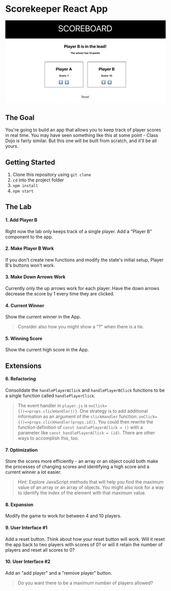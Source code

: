 # Scorekeeper React App

![Scoreboard Preview](./scoreboardpreview2.png)

## The Goal

You're going to build an app that allows you to keep track of player scores in real time. You may have seen something like this at some point - Class Dojo is fairly similar. But this one will be built from scratch, and it'll be all yours.

## Getting Started

1. Clone this repository using `git clone`
2. `cd` into the project folder
3. `npm install`
4. `npm start`

## The Lab

#### 1. Add Player B  
Right now the lab only keeps track of a single player. Add a "Player B" component to the app.

#### 2. Make Player B Work
If you don't create new functions and modify the state's initial setup, Player B's buttons won't work.

#### 3. Make Down Arrows Work
Currently only the up arrows work for each player. Have the down arrows decrease the score by 1 every time they are clicked.

#### 4. Current Winner
Show the current winner in the App.
> Consider also how you might show a "?" when there is a tie.

#### 5. Winning Score
Show the current high score in the App.

## Extensions

#### 6. Refactoring
Consolidate the `handlePlayerAClick` and `handlePlayerBClick` functions to be a single function called `handlePlayerClick`.
> The event handler in `player.js` is `onClick={()=>props.clickHandler()}`. One strategy is to add additional information as an argument of the `clickHandler` function: `onClick={()=>props.clickHandler(props.id)}`. You could then rewrite the function definition of `const handlePlayerAClick = ()` with a parameter like `const handlePlayerAClick = (id)`. There are other ways to accomplish this, too.

#### 7. Optimization
Store the scores more efficiently - an array or an object could both make the processes of changing scores and identifying a high score and a current winner a lot easier.
> Hint: Explore JavaScript methods that will help you find the maximum value of an array or an array of objects. You might also look for a way to identify the index of the element with that maximum value.

#### 8. Expansion
Modify the game to work for between 4 and 10 players.

#### 9. User Interface #1
Add a reset button.
Think about how your reset button will work. Will it reset the app back to two players with scores of 0? or will it retain the number of players and reset all scores to 0?

#### 10. User Interface #2
Add an "add player" and a "remove player" button.
> Do you want there to be a maximum number of players allowed?
